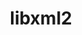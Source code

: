 ---
title: "libxml2"
layout: cache
categories: [package, develop]
meta: {"versions": ["2.10.3", "2.13.4", "2.13.5"], "compilers": ["apple-clang@=15.0.0", "cce@=15.0.1", "cce@=18.0.0", "gcc@=10.2.1", "gcc@=10.3.0", "gcc@=10.5.0", "gcc@=11.1.0", "gcc@=11.4.0", "gcc@=12.3.0", "gcc@=12.4.0", "gcc@=13.2.0", "gcc@=13.3.0", "gcc@=7.3.1", "gcc@=7.5.0", "gcc@=9.4.0", "msvc@=19.39.33523", "oneapi@=2024.1.0", "oneapi@=2024.2.1"], "oss": ["amzn2", "centos7", "rhel8", "sle_hpc15", "ubuntu18.04", "ubuntu20.04", "ubuntu22.04", "ubuntu24.04", "ventura", "windows10.0.20348"], "platforms": ["darwin", "linux", "windows"], "targets": ["aarch64", "neoverse_v1", "neoverse_v2", "ppc64le", "skylake_avx512", "x86_64", "x86_64_v3", "x86_64_v4", "zen4"], "stacks": ["aws-isc", "aws-isc-aarch64", "aws-pcluster-icelake", "aws-pcluster-neoverse_v1", "aws-pcluster-x86_64_v4", "bootstrap-x86_64-linux-gnu", "build_systems", "data-vis-sdk", "developer-tools", "developer-tools-aarch64-linux-gnu", "developer-tools-darwin", "developer-tools-manylinux2014", "developer-tools-x86_64_v3-linux-gnu", "e4s", "e4s-cray-rhel", "e4s-cray-sles", "e4s-neoverse-v2", "e4s-neoverse_v1", "e4s-oneapi", "e4s-power", "e4s-rocm-external", "gpu-tests", "hep", "ml-darwin-aarch64-mps", "ml-linux-aarch64-cpu", "ml-linux-aarch64-cuda", "ml-linux-x86_64-cpu", "ml-linux-x86_64-cuda", "ml-linux-x86_64-rocm", "radiuss", "radiuss-aws", "radiuss-aws-aarch64", "root", "tutorial", "windows-vis"], "num_specs": 127, "num_specs_by_stack": {"ml-darwin-aarch64-mps": 1, "developer-tools-darwin": 1, "root": 127, "radiuss-aws-aarch64": 8, "aws-isc-aarch64": 4, "aws-pcluster-neoverse_v1": 4, "aws-pcluster-icelake": 5, "aws-pcluster-x86_64_v4": 16, "radiuss-aws": 8, "aws-isc": 4, "developer-tools-manylinux2014": 1, "developer-tools-x86_64_v3-linux-gnu": 4, "developer-tools-aarch64-linux-gnu": 4, "e4s-cray-rhel": 2, "e4s-cray-sles": 1, "developer-tools": 2, "build_systems": 4, "radiuss": 8, "e4s-power": 6, "data-vis-sdk": 4, "gpu-tests": 4, "e4s-neoverse_v1": 2, "e4s-neoverse-v2": 8, "e4s-rocm-external": 4, "tutorial": 8, "hep": 4, "e4s": 8, "e4s-oneapi": 8, "ml-linux-aarch64-cuda": 4, "ml-linux-aarch64-cpu": 4, "ml-linux-x86_64-rocm": 4, "ml-linux-x86_64-cpu": 4, "ml-linux-x86_64-cuda": 4, "bootstrap-x86_64-linux-gnu": 4, "windows-vis": 3}}
spec_details: [{"hash": "jekmmoqymgw6nckbaz6zfwwfti4ryveb", "compiler": "apple-clang@=15.0.0", "versions": ["2.13.4"], "os": "ventura", "platform": "darwin", "target": "aarch64", "variants": ["build_system=autotools", "+pic", "~python", "+shared"], "stacks": ["ml-darwin-aarch64-mps", "developer-tools-darwin", "root"], "size": "-", "tarball": "https://binaries.spack.io/develop/build_cache/darwin-ventura-aarch64/apple-clang-15.0.0/libxml2-2.13.4/darwin-ventura-aarch64-apple-clang-15.0.0-libxml2-2.13.4-jekmmoqymgw6nckbaz6zfwwfti4ryveb.spack"}, {"hash": "a5txtuai5yax2wqo6qn3qygk7llkhhsh", "compiler": "gcc@=7.3.1", "versions": ["2.13.5"], "os": "amzn2", "platform": "linux", "target": "aarch64", "variants": ["build_system=autotools", "~http", "+pic", "~python", "+shared"], "stacks": ["radiuss-aws-aarch64", "root"], "size": "-", "tarball": "https://binaries.spack.io/develop/build_cache/linux-amzn2-aarch64/gcc-7.3.1/libxml2-2.13.5/linux-amzn2-aarch64-gcc-7.3.1-libxml2-2.13.5-a5txtuai5yax2wqo6qn3qygk7llkhhsh.spack"}, {"hash": "hr6o6ikpdii3g4c64kubn7xc6a6uwlh6", "compiler": "gcc@=7.3.1", "versions": ["2.13.5"], "os": "amzn2", "platform": "linux", "target": "aarch64", "variants": ["build_system=autotools", "~http", "+pic", "~python", "+shared"], "stacks": ["radiuss-aws-aarch64", "root"], "size": "-", "tarball": "https://binaries.spack.io/develop/build_cache/linux-amzn2-aarch64/gcc-7.3.1/libxml2-2.13.5/linux-amzn2-aarch64-gcc-7.3.1-libxml2-2.13.5-hr6o6ikpdii3g4c64kubn7xc6a6uwlh6.spack"}, {"hash": "w2ljomozstxau42yczhovhxczknqbs3j", "compiler": "gcc@=7.3.1", "versions": ["2.13.5"], "os": "amzn2", "platform": "linux", "target": "aarch64", "variants": ["build_system=autotools", "~http", "+pic", "~python", "+shared"], "stacks": ["radiuss-aws-aarch64", "root"], "size": "-", "tarball": "https://binaries.spack.io/develop/build_cache/linux-amzn2-aarch64/gcc-7.3.1/libxml2-2.13.5/linux-amzn2-aarch64-gcc-7.3.1-libxml2-2.13.5-w2ljomozstxau42yczhovhxczknqbs3j.spack"}, {"hash": "ri66nygve2uqlehrmglq6tgbofmovej7", "compiler": "gcc@=7.3.1", "versions": ["2.13.5"], "os": "amzn2", "platform": "linux", "target": "aarch64", "variants": ["build_system=autotools", "~http", "+pic", "~python", "+shared"], "stacks": ["radiuss-aws-aarch64", "root"], "size": "-", "tarball": "https://binaries.spack.io/develop/build_cache/linux-amzn2-aarch64/gcc-7.3.1/libxml2-2.13.5/linux-amzn2-aarch64-gcc-7.3.1-libxml2-2.13.5-ri66nygve2uqlehrmglq6tgbofmovej7.spack"}, {"hash": "aaxlowivhym4d6kthcql2w63o3pojnmf", "compiler": "gcc@=7.3.1", "versions": ["2.13.5"], "os": "amzn2", "platform": "linux", "target": "aarch64", "variants": ["build_system=autotools", "~http", "+pic", "~python", "+shared"], "stacks": ["aws-isc-aarch64", "root"], "size": "-", "tarball": "https://binaries.spack.io/develop/build_cache/linux-amzn2-aarch64/gcc-7.3.1/libxml2-2.13.5/linux-amzn2-aarch64-gcc-7.3.1-libxml2-2.13.5-aaxlowivhym4d6kthcql2w63o3pojnmf.spack"}, {"hash": "kvzioy3kltdouqzab63nqu7oos2rojqs", "compiler": "gcc@=7.3.1", "versions": ["2.13.5"], "os": "amzn2", "platform": "linux", "target": "aarch64", "variants": ["build_system=autotools", "~http", "+pic", "~python", "+shared"], "stacks": ["aws-isc-aarch64", "root"], "size": "-", "tarball": "https://binaries.spack.io/develop/build_cache/linux-amzn2-aarch64/gcc-7.3.1/libxml2-2.13.5/linux-amzn2-aarch64-gcc-7.3.1-libxml2-2.13.5-kvzioy3kltdouqzab63nqu7oos2rojqs.spack"}, {"hash": "2uajrnvdctocciven2l22lz5sgmo7pfz", "compiler": "gcc@=7.3.1", "versions": ["2.13.5"], "os": "amzn2", "platform": "linux", "target": "aarch64", "variants": ["build_system=autotools", "~http", "+pic", "~python", "+shared"], "stacks": ["aws-isc-aarch64", "root"], "size": "-", "tarball": "https://binaries.spack.io/develop/build_cache/linux-amzn2-aarch64/gcc-7.3.1/libxml2-2.13.5/linux-amzn2-aarch64-gcc-7.3.1-libxml2-2.13.5-2uajrnvdctocciven2l22lz5sgmo7pfz.spack"}, {"hash": "lqiaqc4ocyskkzr2nlxomk4klmgoppc7", "compiler": "gcc@=7.3.1", "versions": ["2.13.5"], "os": "amzn2", "platform": "linux", "target": "aarch64", "variants": ["build_system=autotools", "~http", "+pic", "~python", "+shared"], "stacks": ["aws-isc-aarch64", "root"], "size": "-", "tarball": "https://binaries.spack.io/develop/build_cache/linux-amzn2-aarch64/gcc-7.3.1/libxml2-2.13.5/linux-amzn2-aarch64-gcc-7.3.1-libxml2-2.13.5-lqiaqc4ocyskkzr2nlxomk4klmgoppc7.spack"}, {"hash": "jrb767qqwlnuea7ce74ilwym6krcadvd", "compiler": "gcc@=7.3.1", "versions": ["2.13.5"], "os": "amzn2", "platform": "linux", "target": "aarch64", "variants": ["build_system=autotools", "~http", "+pic", "~python", "+shared"], "stacks": ["radiuss-aws-aarch64", "root"], "size": "-", "tarball": "https://binaries.spack.io/develop/build_cache/linux-amzn2-aarch64/gcc-7.3.1/libxml2-2.13.5/linux-amzn2-aarch64-gcc-7.3.1-libxml2-2.13.5-jrb767qqwlnuea7ce74ilwym6krcadvd.spack"}, {"hash": "nnljitlc7hka5veqdfvbwcuvu2v6to4k", "compiler": "gcc@=7.3.1", "versions": ["2.13.5"], "os": "amzn2", "platform": "linux", "target": "aarch64", "variants": ["build_system=autotools", "~http", "+pic", "~python", "+shared"], "stacks": ["radiuss-aws-aarch64", "root"], "size": "-", "tarball": "https://binaries.spack.io/develop/build_cache/linux-amzn2-aarch64/gcc-7.3.1/libxml2-2.13.5/linux-amzn2-aarch64-gcc-7.3.1-libxml2-2.13.5-nnljitlc7hka5veqdfvbwcuvu2v6to4k.spack"}, {"hash": "retwcspqrfduenwsgjdoxscbt6onddnj", "compiler": "gcc@=7.3.1", "versions": ["2.13.5"], "os": "amzn2", "platform": "linux", "target": "aarch64", "variants": ["build_system=autotools", "~http", "+pic", "~python", "+shared"], "stacks": ["radiuss-aws-aarch64", "root"], "size": "-", "tarball": "https://binaries.spack.io/develop/build_cache/linux-amzn2-aarch64/gcc-7.3.1/libxml2-2.13.5/linux-amzn2-aarch64-gcc-7.3.1-libxml2-2.13.5-retwcspqrfduenwsgjdoxscbt6onddnj.spack"}, {"hash": "3vtrzgn6flktajol76cvfowma4lgs64i", "compiler": "gcc@=7.3.1", "versions": ["2.13.5"], "os": "amzn2", "platform": "linux", "target": "aarch64", "variants": ["build_system=autotools", "~http", "+pic", "~python", "+shared"], "stacks": ["radiuss-aws-aarch64", "root"], "size": "-", "tarball": "https://binaries.spack.io/develop/build_cache/linux-amzn2-aarch64/gcc-7.3.1/libxml2-2.13.5/linux-amzn2-aarch64-gcc-7.3.1-libxml2-2.13.5-3vtrzgn6flktajol76cvfowma4lgs64i.spack"}, {"hash": "uy464s3ttbef6ektvwkdih4bgaevjtyi", "compiler": "gcc@=12.4.0", "versions": ["2.13.5"], "os": "amzn2", "platform": "linux", "target": "neoverse_v1", "variants": ["build_system=autotools", "~http", "+pic", "~python", "+shared"], "stacks": ["aws-pcluster-neoverse_v1", "root"], "size": "-", "tarball": "https://binaries.spack.io/develop/build_cache/linux-amzn2-neoverse_v1/gcc-12.4.0/libxml2-2.13.5/linux-amzn2-neoverse_v1-gcc-12.4.0-libxml2-2.13.5-uy464s3ttbef6ektvwkdih4bgaevjtyi.spack"}, {"hash": "v52cbsoueosktoegvpfbc3njvutc7jim", "compiler": "gcc@=12.4.0", "versions": ["2.13.5"], "os": "amzn2", "platform": "linux", "target": "neoverse_v1", "variants": ["build_system=autotools", "~http", "+pic", "~python", "+shared"], "stacks": ["aws-pcluster-neoverse_v1", "root"], "size": "-", "tarball": "https://binaries.spack.io/develop/build_cache/linux-amzn2-neoverse_v1/gcc-12.4.0/libxml2-2.13.5/linux-amzn2-neoverse_v1-gcc-12.4.0-libxml2-2.13.5-v52cbsoueosktoegvpfbc3njvutc7jim.spack"}, {"hash": "5yjzja2wbh7tuyum3bizgus6g7bpt7rd", "compiler": "gcc@=12.4.0", "versions": ["2.13.5"], "os": "amzn2", "platform": "linux", "target": "neoverse_v1", "variants": ["build_system=autotools", "~http", "+pic", "~python", "+shared"], "stacks": ["aws-pcluster-neoverse_v1", "root"], "size": "-", "tarball": "https://binaries.spack.io/develop/build_cache/linux-amzn2-neoverse_v1/gcc-12.4.0/libxml2-2.13.5/linux-amzn2-neoverse_v1-gcc-12.4.0-libxml2-2.13.5-5yjzja2wbh7tuyum3bizgus6g7bpt7rd.spack"}, {"hash": "emkorv7v2yg7gistzoxcnk2yrchpvzyg", "compiler": "gcc@=12.4.0", "versions": ["2.13.5"], "os": "amzn2", "platform": "linux", "target": "neoverse_v1", "variants": ["build_system=autotools", "~http", "+pic", "~python", "+shared"], "stacks": ["aws-pcluster-neoverse_v1", "root"], "size": "-", "tarball": "https://binaries.spack.io/develop/build_cache/linux-amzn2-neoverse_v1/gcc-12.4.0/libxml2-2.13.5/linux-amzn2-neoverse_v1-gcc-12.4.0-libxml2-2.13.5-emkorv7v2yg7gistzoxcnk2yrchpvzyg.spack"}, {"hash": "2kfmdvi65j5h42rouifebigtvdgvyqyd", "compiler": "gcc@=7.3.1", "versions": ["2.10.3"], "os": "amzn2", "platform": "linux", "target": "skylake_avx512", "variants": ["build_system=autotools", "~python"], "stacks": ["root", "aws-pcluster-icelake"], "size": "-", "tarball": "https://binaries.spack.io/develop/build_cache/linux-amzn2-skylake_avx512/gcc-7.3.1/libxml2-2.10.3/linux-amzn2-skylake_avx512-gcc-7.3.1-libxml2-2.10.3-2kfmdvi65j5h42rouifebigtvdgvyqyd.spack"}, {"hash": "gvwy6vfaz24ahaszgodxh7ml2yk5dgv4", "compiler": "gcc@=12.4.0", "versions": ["2.13.5"], "os": "amzn2", "platform": "linux", "target": "x86_64_v3", "variants": ["build_system=autotools", "~http", "+pic", "~python", "+shared"], "stacks": ["root", "aws-pcluster-x86_64_v4"], "size": "-", "tarball": "https://binaries.spack.io/develop/build_cache/linux-amzn2-x86_64_v3/gcc-12.4.0/libxml2-2.13.5/linux-amzn2-x86_64_v3-gcc-12.4.0-libxml2-2.13.5-gvwy6vfaz24ahaszgodxh7ml2yk5dgv4.spack"}, {"hash": "bsk3niwlsqbm4jky5qstbnvrhx4fhf4d", "compiler": "gcc@=12.4.0", "versions": ["2.13.5"], "os": "amzn2", "platform": "linux", "target": "x86_64_v3", "variants": ["build_system=autotools", "~http", "+pic", "~python", "+shared"], "stacks": ["root", "aws-pcluster-x86_64_v4"], "size": "-", "tarball": "https://binaries.spack.io/develop/build_cache/linux-amzn2-x86_64_v3/gcc-12.4.0/libxml2-2.13.5/linux-amzn2-x86_64_v3-gcc-12.4.0-libxml2-2.13.5-bsk3niwlsqbm4jky5qstbnvrhx4fhf4d.spack"}, {"hash": "rwvmomxy7tb6erii275t7xjlk676dnzu", "compiler": "gcc@=12.4.0", "versions": ["2.13.5"], "os": "amzn2", "platform": "linux", "target": "x86_64_v3", "variants": ["build_system=autotools", "~http", "+pic", "~python", "+shared"], "stacks": ["root", "aws-pcluster-x86_64_v4"], "size": "-", "tarball": "https://binaries.spack.io/develop/build_cache/linux-amzn2-x86_64_v3/gcc-12.4.0/libxml2-2.13.5/linux-amzn2-x86_64_v3-gcc-12.4.0-libxml2-2.13.5-rwvmomxy7tb6erii275t7xjlk676dnzu.spack"}, {"hash": "suht7r6qaa3feu3cecyvd3ub6tj7kdud", "compiler": "gcc@=12.4.0", "versions": ["2.13.5"], "os": "amzn2", "platform": "linux", "target": "x86_64_v3", "variants": ["build_system=autotools", "~http", "+pic", "~python", "+shared"], "stacks": ["root", "aws-pcluster-x86_64_v4"], "size": "-", "tarball": "https://binaries.spack.io/develop/build_cache/linux-amzn2-x86_64_v3/gcc-12.4.0/libxml2-2.13.5/linux-amzn2-x86_64_v3-gcc-12.4.0-libxml2-2.13.5-suht7r6qaa3feu3cecyvd3ub6tj7kdud.spack"}, {"hash": "3ehwr3nd5o3sbft6jww3ynlneexru73u", "compiler": "oneapi@=2024.1.0", "versions": ["2.13.5"], "os": "amzn2", "platform": "linux", "target": "x86_64_v3", "variants": ["build_system=autotools", "~http", "+pic", "~python", "+shared"], "stacks": ["root", "aws-pcluster-x86_64_v4"], "size": "-", "tarball": "https://binaries.spack.io/develop/build_cache/linux-amzn2-x86_64_v3/oneapi-2024.1.0/libxml2-2.13.5/linux-amzn2-x86_64_v3-oneapi-2024.1.0-libxml2-2.13.5-3ehwr3nd5o3sbft6jww3ynlneexru73u.spack"}, {"hash": "cc3yfas2dnakjnyrjxmpz7ohohojkpxg", "compiler": "oneapi@=2024.1.0", "versions": ["2.13.5"], "os": "amzn2", "platform": "linux", "target": "x86_64_v3", "variants": ["build_system=autotools", "~http", "+pic", "~python", "+shared"], "stacks": ["root", "aws-pcluster-x86_64_v4"], "size": "-", "tarball": "https://binaries.spack.io/develop/build_cache/linux-amzn2-x86_64_v3/oneapi-2024.1.0/libxml2-2.13.5/linux-amzn2-x86_64_v3-oneapi-2024.1.0-libxml2-2.13.5-cc3yfas2dnakjnyrjxmpz7ohohojkpxg.spack"}, {"hash": "cv3ksqlxwdjhy5q3zi3cddqnl527gz6r", "compiler": "oneapi@=2024.1.0", "versions": ["2.13.5"], "os": "amzn2", "platform": "linux", "target": "x86_64_v3", "variants": ["build_system=autotools", "~http", "+pic", "~python", "+shared"], "stacks": ["root", "aws-pcluster-x86_64_v4"], "size": "-", "tarball": "https://binaries.spack.io/develop/build_cache/linux-amzn2-x86_64_v3/oneapi-2024.1.0/libxml2-2.13.5/linux-amzn2-x86_64_v3-oneapi-2024.1.0-libxml2-2.13.5-cv3ksqlxwdjhy5q3zi3cddqnl527gz6r.spack"}, {"hash": "4r22kmjqj2nysjfuxz7gkle5fxxzz7bq", "compiler": "oneapi@=2024.1.0", "versions": ["2.13.5"], "os": "amzn2", "platform": "linux", "target": "x86_64_v3", "variants": ["build_system=autotools", "~http", "+pic", "~python", "+shared"], "stacks": ["root", "aws-pcluster-x86_64_v4"], "size": "-", "tarball": "https://binaries.spack.io/develop/build_cache/linux-amzn2-x86_64_v3/oneapi-2024.1.0/libxml2-2.13.5/linux-amzn2-x86_64_v3-oneapi-2024.1.0-libxml2-2.13.5-4r22kmjqj2nysjfuxz7gkle5fxxzz7bq.spack"}, {"hash": "2asmu4pdjjxpmcvaphb6uo35c3em56kf", "compiler": "gcc@=7.3.1", "versions": ["2.13.5"], "os": "amzn2", "platform": "linux", "target": "x86_64_v3", "variants": ["build_system=autotools", "~http", "+pic", "~python", "+shared"], "stacks": ["radiuss-aws", "root"], "size": "-", "tarball": "https://binaries.spack.io/develop/build_cache/linux-amzn2-x86_64_v3/gcc-7.3.1/libxml2-2.13.5/linux-amzn2-x86_64_v3-gcc-7.3.1-libxml2-2.13.5-2asmu4pdjjxpmcvaphb6uo35c3em56kf.spack"}, {"hash": "xxxuuysw66trbel6vlmn3odyykk75nqa", "compiler": "gcc@=7.3.1", "versions": ["2.13.5"], "os": "amzn2", "platform": "linux", "target": "x86_64_v3", "variants": ["build_system=autotools", "~http", "+pic", "~python", "+shared"], "stacks": ["radiuss-aws", "root"], "size": "-", "tarball": "https://binaries.spack.io/develop/build_cache/linux-amzn2-x86_64_v3/gcc-7.3.1/libxml2-2.13.5/linux-amzn2-x86_64_v3-gcc-7.3.1-libxml2-2.13.5-xxxuuysw66trbel6vlmn3odyykk75nqa.spack"}, {"hash": "nhrj4tkgpohhn6mpn7ju5wp5p4a3tpnh", "compiler": "gcc@=7.3.1", "versions": ["2.13.5"], "os": "amzn2", "platform": "linux", "target": "x86_64_v3", "variants": ["build_system=autotools", "~http", "+pic", "~python", "+shared"], "stacks": ["radiuss-aws", "root"], "size": "-", "tarball": "https://binaries.spack.io/develop/build_cache/linux-amzn2-x86_64_v3/gcc-7.3.1/libxml2-2.13.5/linux-amzn2-x86_64_v3-gcc-7.3.1-libxml2-2.13.5-nhrj4tkgpohhn6mpn7ju5wp5p4a3tpnh.spack"}, {"hash": "jfojbxzwmd27i6mbmk5hs2esgcyadyby", "compiler": "gcc@=7.3.1", "versions": ["2.13.5"], "os": "amzn2", "platform": "linux", "target": "x86_64_v3", "variants": ["build_system=autotools", "~http", "+pic", "~python", "+shared"], "stacks": ["radiuss-aws", "root"], "size": "-", "tarball": "https://binaries.spack.io/develop/build_cache/linux-amzn2-x86_64_v3/gcc-7.3.1/libxml2-2.13.5/linux-amzn2-x86_64_v3-gcc-7.3.1-libxml2-2.13.5-jfojbxzwmd27i6mbmk5hs2esgcyadyby.spack"}, {"hash": "vm33pggyuxmi26lslj27kpfzmp7ytzrl", "compiler": "gcc@=7.3.1", "versions": ["2.13.5"], "os": "amzn2", "platform": "linux", "target": "x86_64_v3", "variants": ["build_system=autotools", "~http", "+pic", "~python", "+shared"], "stacks": ["aws-isc", "root"], "size": "-", "tarball": "https://binaries.spack.io/develop/build_cache/linux-amzn2-x86_64_v3/gcc-7.3.1/libxml2-2.13.5/linux-amzn2-x86_64_v3-gcc-7.3.1-libxml2-2.13.5-vm33pggyuxmi26lslj27kpfzmp7ytzrl.spack"}, {"hash": "f4runajbf7ybsnt556nl5cgzxjbwrskg", "compiler": "gcc@=7.3.1", "versions": ["2.13.5"], "os": "amzn2", "platform": "linux", "target": "x86_64_v3", "variants": ["build_system=autotools", "~http", "+pic", "~python", "+shared"], "stacks": ["aws-isc", "root"], "size": "-", "tarball": "https://binaries.spack.io/develop/build_cache/linux-amzn2-x86_64_v3/gcc-7.3.1/libxml2-2.13.5/linux-amzn2-x86_64_v3-gcc-7.3.1-libxml2-2.13.5-f4runajbf7ybsnt556nl5cgzxjbwrskg.spack"}, {"hash": "ez74kozyww5r5n6ladzzvjezbp3kl5oy", "compiler": "gcc@=7.3.1", "versions": ["2.13.5"], "os": "amzn2", "platform": "linux", "target": "x86_64_v3", "variants": ["build_system=autotools", "~http", "+pic", "~python", "+shared"], "stacks": ["aws-isc", "root"], "size": "-", "tarball": "https://binaries.spack.io/develop/build_cache/linux-amzn2-x86_64_v3/gcc-7.3.1/libxml2-2.13.5/linux-amzn2-x86_64_v3-gcc-7.3.1-libxml2-2.13.5-ez74kozyww5r5n6ladzzvjezbp3kl5oy.spack"}, {"hash": "b3jzhm5bokskiv7bw5imqctns3p6tffd", "compiler": "gcc@=7.3.1", "versions": ["2.13.5"], "os": "amzn2", "platform": "linux", "target": "x86_64_v3", "variants": ["build_system=autotools", "~http", "+pic", "~python", "+shared"], "stacks": ["aws-isc", "root"], "size": "-", "tarball": "https://binaries.spack.io/develop/build_cache/linux-amzn2-x86_64_v3/gcc-7.3.1/libxml2-2.13.5/linux-amzn2-x86_64_v3-gcc-7.3.1-libxml2-2.13.5-b3jzhm5bokskiv7bw5imqctns3p6tffd.spack"}, {"hash": "dj5bnah3oaipeix6z6hxcg6k6ftku7lw", "compiler": "gcc@=7.3.1", "versions": ["2.13.5"], "os": "amzn2", "platform": "linux", "target": "x86_64_v3", "variants": ["build_system=autotools", "~http", "+pic", "~python", "+shared"], "stacks": ["radiuss-aws", "root"], "size": "-", "tarball": "https://binaries.spack.io/develop/build_cache/linux-amzn2-x86_64_v3/gcc-7.3.1/libxml2-2.13.5/linux-amzn2-x86_64_v3-gcc-7.3.1-libxml2-2.13.5-dj5bnah3oaipeix6z6hxcg6k6ftku7lw.spack"}, {"hash": "yrhk2d5muicwzu7vmllzm3qtkjuk23fp", "compiler": "gcc@=7.3.1", "versions": ["2.13.5"], "os": "amzn2", "platform": "linux", "target": "x86_64_v3", "variants": ["build_system=autotools", "~http", "+pic", "~python", "+shared"], "stacks": ["radiuss-aws", "root"], "size": "-", "tarball": "https://binaries.spack.io/develop/build_cache/linux-amzn2-x86_64_v3/gcc-7.3.1/libxml2-2.13.5/linux-amzn2-x86_64_v3-gcc-7.3.1-libxml2-2.13.5-yrhk2d5muicwzu7vmllzm3qtkjuk23fp.spack"}, {"hash": "2x7dwfon4tehgu7kgggitm7ejzcjdlwm", "compiler": "gcc@=7.3.1", "versions": ["2.13.5"], "os": "amzn2", "platform": "linux", "target": "x86_64_v3", "variants": ["build_system=autotools", "~http", "+pic", "~python", "+shared"], "stacks": ["radiuss-aws", "root"], "size": "-", "tarball": "https://binaries.spack.io/develop/build_cache/linux-amzn2-x86_64_v3/gcc-7.3.1/libxml2-2.13.5/linux-amzn2-x86_64_v3-gcc-7.3.1-libxml2-2.13.5-2x7dwfon4tehgu7kgggitm7ejzcjdlwm.spack"}, {"hash": "vyaeaqdpcaulzpv26kqq5s7sgfxqqkfu", "compiler": "gcc@=7.3.1", "versions": ["2.13.5"], "os": "amzn2", "platform": "linux", "target": "x86_64_v3", "variants": ["build_system=autotools", "~http", "+pic", "~python", "+shared"], "stacks": ["radiuss-aws", "root"], "size": "-", "tarball": "https://binaries.spack.io/develop/build_cache/linux-amzn2-x86_64_v3/gcc-7.3.1/libxml2-2.13.5/linux-amzn2-x86_64_v3-gcc-7.3.1-libxml2-2.13.5-vyaeaqdpcaulzpv26kqq5s7sgfxqqkfu.spack"}, {"hash": "7hhkwrlmnfwiataa3gpgqcyaafbz5eu6", "compiler": "gcc@=7.3.1", "versions": ["2.10.3"], "os": "amzn2", "platform": "linux", "target": "x86_64_v3", "variants": ["build_system=autotools", "~python"], "stacks": ["root", "aws-pcluster-icelake"], "size": "-", "tarball": "https://binaries.spack.io/develop/build_cache/linux-amzn2-x86_64_v3/gcc-7.3.1/libxml2-2.10.3/linux-amzn2-x86_64_v3-gcc-7.3.1-libxml2-2.10.3-7hhkwrlmnfwiataa3gpgqcyaafbz5eu6.spack"}, {"hash": "hmfez6utu5axprucw4nlwtgjd3tofhpl", "compiler": "gcc@=7.3.1", "versions": ["2.10.3"], "os": "amzn2", "platform": "linux", "target": "x86_64_v3", "variants": ["build_system=autotools", "~python"], "stacks": ["root", "aws-pcluster-icelake"], "size": "-", "tarball": "https://binaries.spack.io/develop/build_cache/linux-amzn2-x86_64_v3/gcc-7.3.1/libxml2-2.10.3/linux-amzn2-x86_64_v3-gcc-7.3.1-libxml2-2.10.3-hmfez6utu5axprucw4nlwtgjd3tofhpl.spack"}, {"hash": "g5hkrd4vbb3agez3btfytxieospk2w46", "compiler": "gcc@=7.3.1", "versions": ["2.10.3"], "os": "amzn2", "platform": "linux", "target": "x86_64_v3", "variants": ["build_system=autotools", "~python"], "stacks": ["root", "aws-pcluster-icelake"], "size": "-", "tarball": "https://binaries.spack.io/develop/build_cache/linux-amzn2-x86_64_v3/gcc-7.3.1/libxml2-2.10.3/linux-amzn2-x86_64_v3-gcc-7.3.1-libxml2-2.10.3-g5hkrd4vbb3agez3btfytxieospk2w46.spack"}, {"hash": "6fy2lyrrngov5ex4st3fs52jxalopk4q", "compiler": "gcc@=7.3.1", "versions": ["2.10.3"], "os": "amzn2", "platform": "linux", "target": "x86_64_v3", "variants": ["build_system=autotools", "~python"], "stacks": ["root", "aws-pcluster-icelake"], "size": "-", "tarball": "https://binaries.spack.io/develop/build_cache/linux-amzn2-x86_64_v3/gcc-7.3.1/libxml2-2.10.3/linux-amzn2-x86_64_v3-gcc-7.3.1-libxml2-2.10.3-6fy2lyrrngov5ex4st3fs52jxalopk4q.spack"}, {"hash": "pudb5wzr5rs7wqzt7ziym5e5bt5qbhcy", "compiler": "gcc@=12.4.0", "versions": ["2.13.5"], "os": "amzn2", "platform": "linux", "target": "x86_64_v4", "variants": ["build_system=autotools", "~http", "+pic", "~python", "+shared"], "stacks": ["root", "aws-pcluster-x86_64_v4"], "size": "-", "tarball": "https://binaries.spack.io/develop/build_cache/linux-amzn2-x86_64_v4/gcc-12.4.0/libxml2-2.13.5/linux-amzn2-x86_64_v4-gcc-12.4.0-libxml2-2.13.5-pudb5wzr5rs7wqzt7ziym5e5bt5qbhcy.spack"}, {"hash": "ex5n2gw4wbhx7oiowfkzim456h7gpjrc", "compiler": "gcc@=12.4.0", "versions": ["2.13.5"], "os": "amzn2", "platform": "linux", "target": "x86_64_v4", "variants": ["build_system=autotools", "~http", "+pic", "~python", "+shared"], "stacks": ["root", "aws-pcluster-x86_64_v4"], "size": "-", "tarball": "https://binaries.spack.io/develop/build_cache/linux-amzn2-x86_64_v4/gcc-12.4.0/libxml2-2.13.5/linux-amzn2-x86_64_v4-gcc-12.4.0-libxml2-2.13.5-ex5n2gw4wbhx7oiowfkzim456h7gpjrc.spack"}, {"hash": "j6hfgabcj7mdzqrlqqlr7d72zki5nxp6", "compiler": "gcc@=12.4.0", "versions": ["2.13.5"], "os": "amzn2", "platform": "linux", "target": "x86_64_v4", "variants": ["build_system=autotools", "~http", "+pic", "~python", "+shared"], "stacks": ["root", "aws-pcluster-x86_64_v4"], "size": "-", "tarball": "https://binaries.spack.io/develop/build_cache/linux-amzn2-x86_64_v4/gcc-12.4.0/libxml2-2.13.5/linux-amzn2-x86_64_v4-gcc-12.4.0-libxml2-2.13.5-j6hfgabcj7mdzqrlqqlr7d72zki5nxp6.spack"}, {"hash": "waj6gzlukya7b7jg4mtxnelj47emslr2", "compiler": "gcc@=12.4.0", "versions": ["2.13.5"], "os": "amzn2", "platform": "linux", "target": "x86_64_v4", "variants": ["build_system=autotools", "~http", "+pic", "~python", "+shared"], "stacks": ["root", "aws-pcluster-x86_64_v4"], "size": "-", "tarball": "https://binaries.spack.io/develop/build_cache/linux-amzn2-x86_64_v4/gcc-12.4.0/libxml2-2.13.5/linux-amzn2-x86_64_v4-gcc-12.4.0-libxml2-2.13.5-waj6gzlukya7b7jg4mtxnelj47emslr2.spack"}, {"hash": "j6pyikvf73g4x3ri66cczmheeotl7o3v", "compiler": "oneapi@=2024.1.0", "versions": ["2.13.5"], "os": "amzn2", "platform": "linux", "target": "x86_64_v4", "variants": ["build_system=autotools", "~http", "+pic", "~python", "+shared"], "stacks": ["root", "aws-pcluster-x86_64_v4"], "size": "-", "tarball": "https://binaries.spack.io/develop/build_cache/linux-amzn2-x86_64_v4/oneapi-2024.1.0/libxml2-2.13.5/linux-amzn2-x86_64_v4-oneapi-2024.1.0-libxml2-2.13.5-j6pyikvf73g4x3ri66cczmheeotl7o3v.spack"}, {"hash": "zunjcjogt2bxyybzr6cmanqdqspmehbe", "compiler": "oneapi@=2024.1.0", "versions": ["2.13.5"], "os": "amzn2", "platform": "linux", "target": "x86_64_v4", "variants": ["build_system=autotools", "~http", "+pic", "~python", "+shared"], "stacks": ["root", "aws-pcluster-x86_64_v4"], "size": "-", "tarball": "https://binaries.spack.io/develop/build_cache/linux-amzn2-x86_64_v4/oneapi-2024.1.0/libxml2-2.13.5/linux-amzn2-x86_64_v4-oneapi-2024.1.0-libxml2-2.13.5-zunjcjogt2bxyybzr6cmanqdqspmehbe.spack"}, {"hash": "5c6gyv2c7wgaxbsleeidu3nwszcyfl6o", "compiler": "oneapi@=2024.1.0", "versions": ["2.13.5"], "os": "amzn2", "platform": "linux", "target": "x86_64_v4", "variants": ["build_system=autotools", "~http", "+pic", "~python", "+shared"], "stacks": ["root", "aws-pcluster-x86_64_v4"], "size": "-", "tarball": "https://binaries.spack.io/develop/build_cache/linux-amzn2-x86_64_v4/oneapi-2024.1.0/libxml2-2.13.5/linux-amzn2-x86_64_v4-oneapi-2024.1.0-libxml2-2.13.5-5c6gyv2c7wgaxbsleeidu3nwszcyfl6o.spack"}, {"hash": "efm25qt6oz36cyvenn5z4bzdxb67ev6e", "compiler": "oneapi@=2024.1.0", "versions": ["2.13.5"], "os": "amzn2", "platform": "linux", "target": "x86_64_v4", "variants": ["build_system=autotools", "~http", "+pic", "~python", "+shared"], "stacks": ["root", "aws-pcluster-x86_64_v4"], "size": "-", "tarball": "https://binaries.spack.io/develop/build_cache/linux-amzn2-x86_64_v4/oneapi-2024.1.0/libxml2-2.13.5/linux-amzn2-x86_64_v4-oneapi-2024.1.0-libxml2-2.13.5-efm25qt6oz36cyvenn5z4bzdxb67ev6e.spack"}, {"hash": "2ckm5dledvg7tz2etzrr2gm5pjqlhofz", "compiler": "gcc@=10.2.1", "versions": ["2.13.4"], "os": "centos7", "platform": "linux", "target": "x86_64_v3", "variants": ["build_system=autotools", "+pic", "~python", "+shared"], "stacks": ["developer-tools-manylinux2014", "root"], "size": "-", "tarball": "https://binaries.spack.io/develop/build_cache/linux-centos7-x86_64_v3/gcc-10.2.1/libxml2-2.13.4/linux-centos7-x86_64_v3-gcc-10.2.1-libxml2-2.13.4-2ckm5dledvg7tz2etzrr2gm5pjqlhofz.spack"}, {"hash": "3juct62jupt5spk3eybwq74owkkrnb5t", "compiler": "gcc@=10.5.0", "versions": ["2.13.5"], "os": "centos7", "platform": "linux", "target": "x86_64_v3", "variants": ["build_system=autotools", "~http", "+pic", "~python", "+shared"], "stacks": ["developer-tools-x86_64_v3-linux-gnu", "root"], "size": "-", "tarball": "https://binaries.spack.io/develop/build_cache/linux-centos7-x86_64_v3/gcc-10.5.0/libxml2-2.13.5/linux-centos7-x86_64_v3-gcc-10.5.0-libxml2-2.13.5-3juct62jupt5spk3eybwq74owkkrnb5t.spack"}, {"hash": "x6tpj4abxwfmecsnhfhu7h2vw5hdql36", "compiler": "gcc@=10.5.0", "versions": ["2.13.5"], "os": "centos7", "platform": "linux", "target": "x86_64_v3", "variants": ["build_system=autotools", "~http", "+pic", "~python", "+shared"], "stacks": ["developer-tools-x86_64_v3-linux-gnu", "root"], "size": "-", "tarball": "https://binaries.spack.io/develop/build_cache/linux-centos7-x86_64_v3/gcc-10.5.0/libxml2-2.13.5/linux-centos7-x86_64_v3-gcc-10.5.0-libxml2-2.13.5-x6tpj4abxwfmecsnhfhu7h2vw5hdql36.spack"}, {"hash": "etomzyn6aplex7dww45sa7mhcqkucfa6", "compiler": "gcc@=10.5.0", "versions": ["2.13.5"], "os": "centos7", "platform": "linux", "target": "x86_64_v3", "variants": ["build_system=autotools", "~http", "+pic", "~python", "+shared"], "stacks": ["developer-tools-x86_64_v3-linux-gnu", "root"], "size": "-", "tarball": "https://binaries.spack.io/develop/build_cache/linux-centos7-x86_64_v3/gcc-10.5.0/libxml2-2.13.5/linux-centos7-x86_64_v3-gcc-10.5.0-libxml2-2.13.5-etomzyn6aplex7dww45sa7mhcqkucfa6.spack"}, {"hash": "qxbwyaslsstbyx4pz3kncat256d4oqq4", "compiler": "gcc@=10.5.0", "versions": ["2.13.5"], "os": "centos7", "platform": "linux", "target": "x86_64_v3", "variants": ["build_system=autotools", "~http", "+pic", "~python", "+shared"], "stacks": ["developer-tools-x86_64_v3-linux-gnu", "root"], "size": "-", "tarball": "https://binaries.spack.io/develop/build_cache/linux-centos7-x86_64_v3/gcc-10.5.0/libxml2-2.13.5/linux-centos7-x86_64_v3-gcc-10.5.0-libxml2-2.13.5-qxbwyaslsstbyx4pz3kncat256d4oqq4.spack"}, {"hash": "4xqaycgdwsqpokqtq2z73nexlatlaiyw", "compiler": "gcc@=13.3.0", "versions": ["2.13.5"], "os": "rhel8", "platform": "linux", "target": "aarch64", "variants": ["build_system=autotools", "~http", "+pic", "~python", "+shared"], "stacks": ["root", "developer-tools-aarch64-linux-gnu"], "size": "-", "tarball": "https://binaries.spack.io/develop/build_cache/linux-rhel8-aarch64/gcc-13.3.0/libxml2-2.13.5/linux-rhel8-aarch64-gcc-13.3.0-libxml2-2.13.5-4xqaycgdwsqpokqtq2z73nexlatlaiyw.spack"}, {"hash": "ht3a6m2cofoyu4weyvomd6yp3m55vbxz", "compiler": "gcc@=13.3.0", "versions": ["2.13.5"], "os": "rhel8", "platform": "linux", "target": "aarch64", "variants": ["build_system=autotools", "~http", "+pic", "~python", "+shared"], "stacks": ["root", "developer-tools-aarch64-linux-gnu"], "size": "-", "tarball": "https://binaries.spack.io/develop/build_cache/linux-rhel8-aarch64/gcc-13.3.0/libxml2-2.13.5/linux-rhel8-aarch64-gcc-13.3.0-libxml2-2.13.5-ht3a6m2cofoyu4weyvomd6yp3m55vbxz.spack"}, {"hash": "2gua32ypih7r4wf45xcd35w6gzcscuh2", "compiler": "gcc@=13.3.0", "versions": ["2.13.5"], "os": "rhel8", "platform": "linux", "target": "aarch64", "variants": ["build_system=autotools", "~http", "+pic", "~python", "+shared"], "stacks": ["root", "developer-tools-aarch64-linux-gnu"], "size": "-", "tarball": "https://binaries.spack.io/develop/build_cache/linux-rhel8-aarch64/gcc-13.3.0/libxml2-2.13.5/linux-rhel8-aarch64-gcc-13.3.0-libxml2-2.13.5-2gua32ypih7r4wf45xcd35w6gzcscuh2.spack"}, {"hash": "wn4mq5jx2krppnrzzx2h4smqhfbwf7kv", "compiler": "gcc@=13.3.0", "versions": ["2.13.5"], "os": "rhel8", "platform": "linux", "target": "aarch64", "variants": ["build_system=autotools", "~http", "+pic", "~python", "+shared"], "stacks": ["root", "developer-tools-aarch64-linux-gnu"], "size": "-", "tarball": "https://binaries.spack.io/develop/build_cache/linux-rhel8-aarch64/gcc-13.3.0/libxml2-2.13.5/linux-rhel8-aarch64-gcc-13.3.0-libxml2-2.13.5-wn4mq5jx2krppnrzzx2h4smqhfbwf7kv.spack"}, {"hash": "nzxn36gstzfrjlt7re25oek7wkijblkz", "compiler": "cce@=18.0.0", "versions": ["2.13.5"], "os": "rhel8", "platform": "linux", "target": "x86_64_v3", "variants": ["build_system=autotools", "~http", "+pic", "~python", "+shared"], "stacks": ["e4s-cray-rhel", "root"], "size": "-", "tarball": "https://binaries.spack.io/develop/build_cache/linux-rhel8-x86_64_v3/cce-18.0.0/libxml2-2.13.5/linux-rhel8-x86_64_v3-cce-18.0.0-libxml2-2.13.5-nzxn36gstzfrjlt7re25oek7wkijblkz.spack"}, {"hash": "btyix6cviwqtbh22smhd2nr3jg6hvrx5", "compiler": "cce@=15.0.1", "versions": ["2.13.4"], "os": "rhel8", "platform": "linux", "target": "zen4", "variants": ["build_system=autotools", "+pic", "~python", "+shared"], "stacks": ["e4s-cray-rhel", "root"], "size": "-", "tarball": "https://binaries.spack.io/develop/build_cache/linux-rhel8-zen4/cce-15.0.1/libxml2-2.13.4/linux-rhel8-zen4-cce-15.0.1-libxml2-2.13.4-btyix6cviwqtbh22smhd2nr3jg6hvrx5.spack"}, {"hash": "oputzsokqavq7hbyiaucz6yxmz5bi6qc", "compiler": "gcc@=10.3.0", "versions": ["2.13.4"], "os": "sle_hpc15", "platform": "linux", "target": "x86_64_v4", "variants": ["build_system=autotools", "+pic", "~python", "+shared"], "stacks": ["root", "e4s-cray-sles"], "size": "-", "tarball": "https://binaries.spack.io/develop/build_cache/linux-sle_hpc15-x86_64_v4/gcc-10.3.0/libxml2-2.13.4/linux-sle_hpc15-x86_64_v4-gcc-10.3.0-libxml2-2.13.4-oputzsokqavq7hbyiaucz6yxmz5bi6qc.spack"}, {"hash": "h3gqaj45ifzp5ok2ozcmk7s76ddxnh4j", "compiler": "gcc@=7.5.0", "versions": ["2.10.3"], "os": "ubuntu18.04", "platform": "linux", "target": "x86_64_v3", "variants": ["build_system=autotools", "+pic", "~python", "+shared"], "stacks": ["developer-tools", "root"], "size": "-", "tarball": "https://binaries.spack.io/develop/build_cache/linux-ubuntu18.04-x86_64_v3/gcc-7.5.0/libxml2-2.10.3/linux-ubuntu18.04-x86_64_v3-gcc-7.5.0-libxml2-2.10.3-h3gqaj45ifzp5ok2ozcmk7s76ddxnh4j.spack"}, {"hash": "wyvogwwnbmcqdbcv4rhffnkzfekd6zr4", "compiler": "gcc@=7.5.0", "versions": ["2.10.3"], "os": "ubuntu18.04", "platform": "linux", "target": "x86_64_v3", "variants": ["build_system=autotools", "+pic", "~python", "+shared"], "stacks": ["developer-tools", "root"], "size": "-", "tarball": "https://binaries.spack.io/develop/build_cache/linux-ubuntu18.04-x86_64_v3/gcc-7.5.0/libxml2-2.10.3/linux-ubuntu18.04-x86_64_v3-gcc-7.5.0-libxml2-2.10.3-wyvogwwnbmcqdbcv4rhffnkzfekd6zr4.spack"}, {"hash": "s3z63hsjxfyejve7fmomfhjpfgkms3t5", "compiler": "gcc@=7.5.0", "versions": ["2.13.5"], "os": "ubuntu18.04", "platform": "linux", "target": "x86_64_v3", "variants": ["build_system=autotools", "~http", "+pic", "~python", "+shared"], "stacks": ["build_systems", "radiuss", "root"], "size": "-", "tarball": "https://binaries.spack.io/develop/build_cache/linux-ubuntu18.04-x86_64_v3/gcc-7.5.0/libxml2-2.13.5/linux-ubuntu18.04-x86_64_v3-gcc-7.5.0-libxml2-2.13.5-s3z63hsjxfyejve7fmomfhjpfgkms3t5.spack"}, {"hash": "clut7wmsw4e4qatigof2jxcx7cdr6ydq", "compiler": "gcc@=7.5.0", "versions": ["2.13.5"], "os": "ubuntu18.04", "platform": "linux", "target": "x86_64_v3", "variants": ["build_system=autotools", "~http", "+pic", "~python", "+shared"], "stacks": ["build_systems", "radiuss", "root"], "size": "-", "tarball": "https://binaries.spack.io/develop/build_cache/linux-ubuntu18.04-x86_64_v3/gcc-7.5.0/libxml2-2.13.5/linux-ubuntu18.04-x86_64_v3-gcc-7.5.0-libxml2-2.13.5-clut7wmsw4e4qatigof2jxcx7cdr6ydq.spack"}, {"hash": "r2nrfhbu4mzqzaursaquiy4yc65igyuo", "compiler": "gcc@=7.5.0", "versions": ["2.13.5"], "os": "ubuntu18.04", "platform": "linux", "target": "x86_64_v3", "variants": ["build_system=autotools", "~http", "+pic", "~python", "+shared"], "stacks": ["build_systems", "radiuss", "root"], "size": "-", "tarball": "https://binaries.spack.io/develop/build_cache/linux-ubuntu18.04-x86_64_v3/gcc-7.5.0/libxml2-2.13.5/linux-ubuntu18.04-x86_64_v3-gcc-7.5.0-libxml2-2.13.5-r2nrfhbu4mzqzaursaquiy4yc65igyuo.spack"}, {"hash": "gsffi3ynmvyhs3qrwrvsbvzdbdjiassm", "compiler": "gcc@=7.5.0", "versions": ["2.13.5"], "os": "ubuntu18.04", "platform": "linux", "target": "x86_64_v3", "variants": ["build_system=autotools", "~http", "+pic", "~python", "+shared"], "stacks": ["build_systems", "radiuss", "root"], "size": "-", "tarball": "https://binaries.spack.io/develop/build_cache/linux-ubuntu18.04-x86_64_v3/gcc-7.5.0/libxml2-2.13.5/linux-ubuntu18.04-x86_64_v3-gcc-7.5.0-libxml2-2.13.5-gsffi3ynmvyhs3qrwrvsbvzdbdjiassm.spack"}, {"hash": "bzg4eohgtqs5l2er32wi3foeltak6ebh", "compiler": "gcc@=7.5.0", "versions": ["2.13.5"], "os": "ubuntu18.04", "platform": "linux", "target": "x86_64_v3", "variants": ["build_system=autotools", "~http", "+pic", "~python", "+shared"], "stacks": ["radiuss", "root"], "size": "-", "tarball": "https://binaries.spack.io/develop/build_cache/linux-ubuntu18.04-x86_64_v3/gcc-7.5.0/libxml2-2.13.5/linux-ubuntu18.04-x86_64_v3-gcc-7.5.0-libxml2-2.13.5-bzg4eohgtqs5l2er32wi3foeltak6ebh.spack"}, {"hash": "ai5sna2emqkflmuqt6k4e6vu2vl6gmzw", "compiler": "gcc@=7.5.0", "versions": ["2.13.5"], "os": "ubuntu18.04", "platform": "linux", "target": "x86_64_v3", "variants": ["build_system=autotools", "~http", "+pic", "~python", "+shared"], "stacks": ["radiuss", "root"], "size": "-", "tarball": "https://binaries.spack.io/develop/build_cache/linux-ubuntu18.04-x86_64_v3/gcc-7.5.0/libxml2-2.13.5/linux-ubuntu18.04-x86_64_v3-gcc-7.5.0-libxml2-2.13.5-ai5sna2emqkflmuqt6k4e6vu2vl6gmzw.spack"}, {"hash": "5z5sxwzcpd7nynmq72z2wasayloe6ixa", "compiler": "gcc@=7.5.0", "versions": ["2.13.5"], "os": "ubuntu18.04", "platform": "linux", "target": "x86_64_v3", "variants": ["build_system=autotools", "~http", "+pic", "~python", "+shared"], "stacks": ["radiuss", "root"], "size": "-", "tarball": "https://binaries.spack.io/develop/build_cache/linux-ubuntu18.04-x86_64_v3/gcc-7.5.0/libxml2-2.13.5/linux-ubuntu18.04-x86_64_v3-gcc-7.5.0-libxml2-2.13.5-5z5sxwzcpd7nynmq72z2wasayloe6ixa.spack"}, {"hash": "timl6bmzxoygspwygcyocv6c4dxwgn4s", "compiler": "gcc@=7.5.0", "versions": ["2.13.5"], "os": "ubuntu18.04", "platform": "linux", "target": "x86_64_v3", "variants": ["build_system=autotools", "~http", "+pic", "~python", "+shared"], "stacks": ["radiuss", "root"], "size": "-", "tarball": "https://binaries.spack.io/develop/build_cache/linux-ubuntu18.04-x86_64_v3/gcc-7.5.0/libxml2-2.13.5/linux-ubuntu18.04-x86_64_v3-gcc-7.5.0-libxml2-2.13.5-timl6bmzxoygspwygcyocv6c4dxwgn4s.spack"}, {"hash": "axiktllkjazc7qmb2dnprkikt6skioxa", "compiler": "gcc@=9.4.0", "versions": ["2.13.5"], "os": "ubuntu20.04", "platform": "linux", "target": "ppc64le", "variants": ["build_system=autotools", "~http", "+pic", "~python", "+shared"], "stacks": ["e4s-power", "root"], "size": "-", "tarball": "https://binaries.spack.io/develop/build_cache/linux-ubuntu20.04-ppc64le/gcc-9.4.0/libxml2-2.13.5/linux-ubuntu20.04-ppc64le-gcc-9.4.0-libxml2-2.13.5-axiktllkjazc7qmb2dnprkikt6skioxa.spack"}, {"hash": "m5hqdyzh5g6dhmxjjowxzhqt63sy5q6v", "compiler": "gcc@=9.4.0", "versions": ["2.13.5"], "os": "ubuntu20.04", "platform": "linux", "target": "ppc64le", "variants": ["build_system=autotools", "~http", "+pic", "~python", "+shared"], "stacks": ["e4s-power", "root"], "size": "-", "tarball": "https://binaries.spack.io/develop/build_cache/linux-ubuntu20.04-ppc64le/gcc-9.4.0/libxml2-2.13.5/linux-ubuntu20.04-ppc64le-gcc-9.4.0-libxml2-2.13.5-m5hqdyzh5g6dhmxjjowxzhqt63sy5q6v.spack"}, {"hash": "7fc2ookwuljkguxavoxfx7l5vqqhuhin", "compiler": "gcc@=9.4.0", "versions": ["2.13.5"], "os": "ubuntu20.04", "platform": "linux", "target": "ppc64le", "variants": ["build_system=autotools", "~http", "+pic", "~python", "+shared"], "stacks": ["e4s-power", "root"], "size": "-", "tarball": "https://binaries.spack.io/develop/build_cache/linux-ubuntu20.04-ppc64le/gcc-9.4.0/libxml2-2.13.5/linux-ubuntu20.04-ppc64le-gcc-9.4.0-libxml2-2.13.5-7fc2ookwuljkguxavoxfx7l5vqqhuhin.spack"}, {"hash": "2c77prc7fcuc3xhiqbudqdaokz5fzlki", "compiler": "gcc@=9.4.0", "versions": ["2.13.5"], "os": "ubuntu20.04", "platform": "linux", "target": "ppc64le", "variants": ["build_system=autotools", "~http", "+pic", "~python", "+shared"], "stacks": ["e4s-power", "root"], "size": "-", "tarball": "https://binaries.spack.io/develop/build_cache/linux-ubuntu20.04-ppc64le/gcc-9.4.0/libxml2-2.13.5/linux-ubuntu20.04-ppc64le-gcc-9.4.0-libxml2-2.13.5-2c77prc7fcuc3xhiqbudqdaokz5fzlki.spack"}, {"hash": "ju3ukpr4udzmjh7ec4lmkb6je5s75gmn", "compiler": "gcc@=9.4.0", "versions": ["2.13.5"], "os": "ubuntu20.04", "platform": "linux", "target": "ppc64le", "variants": ["build_system=autotools", "~http", "+pic", "~python", "+shared"], "stacks": ["e4s-power", "root"], "size": "-", "tarball": "https://binaries.spack.io/develop/build_cache/linux-ubuntu20.04-ppc64le/gcc-9.4.0/libxml2-2.13.5/linux-ubuntu20.04-ppc64le-gcc-9.4.0-libxml2-2.13.5-ju3ukpr4udzmjh7ec4lmkb6je5s75gmn.spack"}, {"hash": "5s6thgrkaxswdc4v2tksl4jjzbhkauda", "compiler": "gcc@=9.4.0", "versions": ["2.13.5"], "os": "ubuntu20.04", "platform": "linux", "target": "ppc64le", "variants": ["build_system=autotools", "~http", "+pic", "~python", "+shared"], "stacks": ["e4s-power", "root"], "size": "-", "tarball": "https://binaries.spack.io/develop/build_cache/linux-ubuntu20.04-ppc64le/gcc-9.4.0/libxml2-2.13.5/linux-ubuntu20.04-ppc64le-gcc-9.4.0-libxml2-2.13.5-5s6thgrkaxswdc4v2tksl4jjzbhkauda.spack"}, {"hash": "ootzhzks2i4ia4g2jhfzxn5oe7ryq6jr", "compiler": "gcc@=11.1.0", "versions": ["2.13.5"], "os": "ubuntu20.04", "platform": "linux", "target": "x86_64_v3", "variants": ["build_system=autotools", "~http", "+pic", "~python", "+shared"], "stacks": ["root", "data-vis-sdk"], "size": "-", "tarball": "https://binaries.spack.io/develop/build_cache/linux-ubuntu20.04-x86_64_v3/gcc-11.1.0/libxml2-2.13.5/linux-ubuntu20.04-x86_64_v3-gcc-11.1.0-libxml2-2.13.5-ootzhzks2i4ia4g2jhfzxn5oe7ryq6jr.spack"}, {"hash": "edffbbb5va3vjk2ipbhtkrckhbx7xw2m", "compiler": "gcc@=11.1.0", "versions": ["2.13.5"], "os": "ubuntu20.04", "platform": "linux", "target": "x86_64_v3", "variants": ["build_system=autotools", "~http", "+pic", "~python", "+shared"], "stacks": ["root", "data-vis-sdk"], "size": "-", "tarball": "https://binaries.spack.io/develop/build_cache/linux-ubuntu20.04-x86_64_v3/gcc-11.1.0/libxml2-2.13.5/linux-ubuntu20.04-x86_64_v3-gcc-11.1.0-libxml2-2.13.5-edffbbb5va3vjk2ipbhtkrckhbx7xw2m.spack"}, {"hash": "lsqlfce6at7jrtilxrksapw4cj4ltuf4", "compiler": "gcc@=11.1.0", "versions": ["2.13.5"], "os": "ubuntu20.04", "platform": "linux", "target": "x86_64_v3", "variants": ["build_system=autotools", "~http", "+pic", "~python", "+shared"], "stacks": ["root", "data-vis-sdk"], "size": "-", "tarball": "https://binaries.spack.io/develop/build_cache/linux-ubuntu20.04-x86_64_v3/gcc-11.1.0/libxml2-2.13.5/linux-ubuntu20.04-x86_64_v3-gcc-11.1.0-libxml2-2.13.5-lsqlfce6at7jrtilxrksapw4cj4ltuf4.spack"}, {"hash": "2zlxp3hd3kpgvozwc5fwofjpuoyrthid", "compiler": "gcc@=11.1.0", "versions": ["2.13.5"], "os": "ubuntu20.04", "platform": "linux", "target": "x86_64_v3", "variants": ["build_system=autotools", "~http", "+pic", "~python", "+shared"], "stacks": ["root", "data-vis-sdk"], "size": "-", "tarball": "https://binaries.spack.io/develop/build_cache/linux-ubuntu20.04-x86_64_v3/gcc-11.1.0/libxml2-2.13.5/linux-ubuntu20.04-x86_64_v3-gcc-11.1.0-libxml2-2.13.5-2zlxp3hd3kpgvozwc5fwofjpuoyrthid.spack"}, {"hash": "2ls27mowq7u5reyzhdorqwgvmer4i77u", "compiler": "gcc@=11.1.0", "versions": ["2.10.3"], "os": "ubuntu20.04", "platform": "linux", "target": "x86_64_v3", "variants": ["build_system=autotools", "+pic", "~python", "+shared"], "stacks": ["gpu-tests", "root"], "size": "-", "tarball": "https://binaries.spack.io/develop/build_cache/linux-ubuntu20.04-x86_64_v3/gcc-11.1.0/libxml2-2.10.3/linux-ubuntu20.04-x86_64_v3-gcc-11.1.0-libxml2-2.10.3-2ls27mowq7u5reyzhdorqwgvmer4i77u.spack"}, {"hash": "ubnxluzzwyjsqmlc7zo5l2avevf4k2tl", "compiler": "gcc@=11.1.0", "versions": ["2.10.3"], "os": "ubuntu20.04", "platform": "linux", "target": "x86_64_v3", "variants": ["build_system=autotools", "+pic", "~python", "+shared"], "stacks": ["gpu-tests", "root"], "size": "-", "tarball": "https://binaries.spack.io/develop/build_cache/linux-ubuntu20.04-x86_64_v3/gcc-11.1.0/libxml2-2.10.3/linux-ubuntu20.04-x86_64_v3-gcc-11.1.0-libxml2-2.10.3-ubnxluzzwyjsqmlc7zo5l2avevf4k2tl.spack"}, {"hash": "n774swurf7k72eoclloethuqihc57ix2", "compiler": "gcc@=11.1.0", "versions": ["2.10.3"], "os": "ubuntu20.04", "platform": "linux", "target": "x86_64_v3", "variants": ["build_system=autotools", "+pic", "~python", "+shared"], "stacks": ["gpu-tests", "root"], "size": "-", "tarball": "https://binaries.spack.io/develop/build_cache/linux-ubuntu20.04-x86_64_v3/gcc-11.1.0/libxml2-2.10.3/linux-ubuntu20.04-x86_64_v3-gcc-11.1.0-libxml2-2.10.3-n774swurf7k72eoclloethuqihc57ix2.spack"}, {"hash": "j3q2hhmnowo4weeypa2fr4tfmfjrxltp", "compiler": "gcc@=11.1.0", "versions": ["2.10.3"], "os": "ubuntu20.04", "platform": "linux", "target": "x86_64_v3", "variants": ["build_system=autotools", "+pic", "~python", "+shared"], "stacks": ["gpu-tests", "root"], "size": "-", "tarball": "https://binaries.spack.io/develop/build_cache/linux-ubuntu20.04-x86_64_v3/gcc-11.1.0/libxml2-2.10.3/linux-ubuntu20.04-x86_64_v3-gcc-11.1.0-libxml2-2.10.3-j3q2hhmnowo4weeypa2fr4tfmfjrxltp.spack"}, {"hash": "ifvttuvmw2yvq2gqcwbncwpkz356rlx3", "compiler": "gcc@=11.4.0", "versions": ["2.13.4"], "os": "ubuntu22.04", "platform": "linux", "target": "neoverse_v1", "variants": ["build_system=autotools", "+pic", "~python", "+shared"], "stacks": ["e4s-neoverse_v1", "root"], "size": "-", "tarball": "https://binaries.spack.io/develop/build_cache/linux-ubuntu22.04-neoverse_v1/gcc-11.4.0/libxml2-2.13.4/linux-ubuntu22.04-neoverse_v1-gcc-11.4.0-libxml2-2.13.4-ifvttuvmw2yvq2gqcwbncwpkz356rlx3.spack"}, {"hash": "q3hqwxpgbvlehlbqtsa4vwl6xrqohhrj", "compiler": "gcc@=11.4.0", "versions": ["2.13.4"], "os": "ubuntu22.04", "platform": "linux", "target": "neoverse_v1", "variants": ["build_system=autotools", "+pic", "~python", "+shared"], "stacks": ["e4s-neoverse_v1", "root"], "size": "-", "tarball": "https://binaries.spack.io/develop/build_cache/linux-ubuntu22.04-neoverse_v1/gcc-11.4.0/libxml2-2.13.4/linux-ubuntu22.04-neoverse_v1-gcc-11.4.0-libxml2-2.13.4-q3hqwxpgbvlehlbqtsa4vwl6xrqohhrj.spack"}, {"hash": "sbcexmblxted53zbbsyrsr2h7lfbgs6n", "compiler": "gcc@=11.4.0", "versions": ["2.13.5"], "os": "ubuntu22.04", "platform": "linux", "target": "neoverse_v2", "variants": ["build_system=autotools", "~http", "+pic", "~python", "+shared"], "stacks": ["e4s-neoverse-v2", "root"], "size": "-", "tarball": "https://binaries.spack.io/develop/build_cache/linux-ubuntu22.04-neoverse_v2/gcc-11.4.0/libxml2-2.13.5/linux-ubuntu22.04-neoverse_v2-gcc-11.4.0-libxml2-2.13.5-sbcexmblxted53zbbsyrsr2h7lfbgs6n.spack"}, {"hash": "qa7neickiikv435g7maxmffgqckerzn5", "compiler": "gcc@=11.4.0", "versions": ["2.13.5"], "os": "ubuntu22.04", "platform": "linux", "target": "neoverse_v2", "variants": ["build_system=autotools", "~http", "+pic", "~python", "+shared"], "stacks": ["e4s-neoverse-v2", "root"], "size": "-", "tarball": "https://binaries.spack.io/develop/build_cache/linux-ubuntu22.04-neoverse_v2/gcc-11.4.0/libxml2-2.13.5/linux-ubuntu22.04-neoverse_v2-gcc-11.4.0-libxml2-2.13.5-qa7neickiikv435g7maxmffgqckerzn5.spack"}, {"hash": "ydv5s562qomae5fl35fczou5psr6tlyd", "compiler": "gcc@=11.4.0", "versions": ["2.13.5"], "os": "ubuntu22.04", "platform": "linux", "target": "neoverse_v2", "variants": ["build_system=autotools", "~http", "+pic", "~python", "+shared"], "stacks": ["e4s-neoverse-v2", "root"], "size": "-", "tarball": "https://binaries.spack.io/develop/build_cache/linux-ubuntu22.04-neoverse_v2/gcc-11.4.0/libxml2-2.13.5/linux-ubuntu22.04-neoverse_v2-gcc-11.4.0-libxml2-2.13.5-ydv5s562qomae5fl35fczou5psr6tlyd.spack"}, {"hash": "vhm5ljza5q6qk36fewynvyocbyxgiz7m", "compiler": "gcc@=11.4.0", "versions": ["2.13.5"], "os": "ubuntu22.04", "platform": "linux", "target": "neoverse_v2", "variants": ["build_system=autotools", "~http", "+pic", "~python", "+shared"], "stacks": ["e4s-neoverse-v2", "root"], "size": "-", "tarball": "https://binaries.spack.io/develop/build_cache/linux-ubuntu22.04-neoverse_v2/gcc-11.4.0/libxml2-2.13.5/linux-ubuntu22.04-neoverse_v2-gcc-11.4.0-libxml2-2.13.5-vhm5ljza5q6qk36fewynvyocbyxgiz7m.spack"}, {"hash": "vvicdc3epgthrytwpctvdmz55ymfhhgo", "compiler": "gcc@=11.4.0", "versions": ["2.13.5"], "os": "ubuntu22.04", "platform": "linux", "target": "neoverse_v2", "variants": ["build_system=autotools", "~http", "+pic", "~python", "+shared"], "stacks": ["e4s-neoverse-v2", "root"], "size": "-", "tarball": "https://binaries.spack.io/develop/build_cache/linux-ubuntu22.04-neoverse_v2/gcc-11.4.0/libxml2-2.13.5/linux-ubuntu22.04-neoverse_v2-gcc-11.4.0-libxml2-2.13.5-vvicdc3epgthrytwpctvdmz55ymfhhgo.spack"}, {"hash": "uxz5udiy5jx5m4q72htetf5tmcmqy7vv", "compiler": "gcc@=11.4.0", "versions": ["2.13.5"], "os": "ubuntu22.04", "platform": "linux", "target": "neoverse_v2", "variants": ["build_system=autotools", "~http", "+pic", "~python", "+shared"], "stacks": ["e4s-neoverse-v2", "root"], "size": "-", "tarball": "https://binaries.spack.io/develop/build_cache/linux-ubuntu22.04-neoverse_v2/gcc-11.4.0/libxml2-2.13.5/linux-ubuntu22.04-neoverse_v2-gcc-11.4.0-libxml2-2.13.5-uxz5udiy5jx5m4q72htetf5tmcmqy7vv.spack"}, {"hash": "my25ucptos4v625alredhbxewhvkvm3m", "compiler": "gcc@=11.4.0", "versions": ["2.13.5"], "os": "ubuntu22.04", "platform": "linux", "target": "neoverse_v2", "variants": ["build_system=autotools", "~http", "+pic", "~python", "+shared"], "stacks": ["e4s-neoverse-v2", "root"], "size": "-", "tarball": "https://binaries.spack.io/develop/build_cache/linux-ubuntu22.04-neoverse_v2/gcc-11.4.0/libxml2-2.13.5/linux-ubuntu22.04-neoverse_v2-gcc-11.4.0-libxml2-2.13.5-my25ucptos4v625alredhbxewhvkvm3m.spack"}, {"hash": "ouvf7hkoijbmfrm2ifxg3fep2szonyz6", "compiler": "gcc@=11.4.0", "versions": ["2.13.5"], "os": "ubuntu22.04", "platform": "linux", "target": "neoverse_v2", "variants": ["build_system=autotools", "~http", "+pic", "~python", "+shared"], "stacks": ["e4s-neoverse-v2", "root"], "size": "-", "tarball": "https://binaries.spack.io/develop/build_cache/linux-ubuntu22.04-neoverse_v2/gcc-11.4.0/libxml2-2.13.5/linux-ubuntu22.04-neoverse_v2-gcc-11.4.0-libxml2-2.13.5-ouvf7hkoijbmfrm2ifxg3fep2szonyz6.spack"}, {"hash": "wesja5nxasthwnb4gezudbux62kd2rzo", "compiler": "gcc@=11.4.0", "versions": ["2.13.5"], "os": "ubuntu22.04", "platform": "linux", "target": "x86_64_v3", "variants": ["build_system=autotools", "~http", "+pic", "~python", "+shared"], "stacks": ["e4s-rocm-external", "root", "tutorial", "hep", "e4s"], "size": "-", "tarball": "https://binaries.spack.io/develop/build_cache/linux-ubuntu22.04-x86_64_v3/gcc-11.4.0/libxml2-2.13.5/linux-ubuntu22.04-x86_64_v3-gcc-11.4.0-libxml2-2.13.5-wesja5nxasthwnb4gezudbux62kd2rzo.spack"}, {"hash": "aat3nwmnebii2dxotgwts6yb4m3g2qkb", "compiler": "gcc@=11.4.0", "versions": ["2.13.5"], "os": "ubuntu22.04", "platform": "linux", "target": "x86_64_v3", "variants": ["build_system=autotools", "~http", "+pic", "~python", "+shared"], "stacks": ["e4s-rocm-external", "root", "tutorial", "hep", "e4s"], "size": "-", "tarball": "https://binaries.spack.io/develop/build_cache/linux-ubuntu22.04-x86_64_v3/gcc-11.4.0/libxml2-2.13.5/linux-ubuntu22.04-x86_64_v3-gcc-11.4.0-libxml2-2.13.5-aat3nwmnebii2dxotgwts6yb4m3g2qkb.spack"}, {"hash": "dfgno6t3tlpdyyd2qquqrqha25czk7dr", "compiler": "gcc@=11.4.0", "versions": ["2.13.5"], "os": "ubuntu22.04", "platform": "linux", "target": "x86_64_v3", "variants": ["build_system=autotools", "~http", "+pic", "~python", "+shared"], "stacks": ["e4s-rocm-external", "root", "tutorial", "hep", "e4s"], "size": "-", "tarball": "https://binaries.spack.io/develop/build_cache/linux-ubuntu22.04-x86_64_v3/gcc-11.4.0/libxml2-2.13.5/linux-ubuntu22.04-x86_64_v3-gcc-11.4.0-libxml2-2.13.5-dfgno6t3tlpdyyd2qquqrqha25czk7dr.spack"}, {"hash": "nkrgxuvwcnbarr3nm2aevdgmvf2epo4k", "compiler": "gcc@=11.4.0", "versions": ["2.13.5"], "os": "ubuntu22.04", "platform": "linux", "target": "x86_64_v3", "variants": ["build_system=autotools", "~http", "+pic", "~python", "+shared"], "stacks": ["e4s-rocm-external", "root", "tutorial", "hep", "e4s"], "size": "-", "tarball": "https://binaries.spack.io/develop/build_cache/linux-ubuntu22.04-x86_64_v3/gcc-11.4.0/libxml2-2.13.5/linux-ubuntu22.04-x86_64_v3-gcc-11.4.0-libxml2-2.13.5-nkrgxuvwcnbarr3nm2aevdgmvf2epo4k.spack"}, {"hash": "mglahghn2277zrbnutrsluxrwl2sboqe", "compiler": "gcc@=11.4.0", "versions": ["2.13.5"], "os": "ubuntu22.04", "platform": "linux", "target": "x86_64_v3", "variants": ["build_system=autotools", "~http", "+pic", "~python", "+shared"], "stacks": ["e4s", "root"], "size": "-", "tarball": "https://binaries.spack.io/develop/build_cache/linux-ubuntu22.04-x86_64_v3/gcc-11.4.0/libxml2-2.13.5/linux-ubuntu22.04-x86_64_v3-gcc-11.4.0-libxml2-2.13.5-mglahghn2277zrbnutrsluxrwl2sboqe.spack"}, {"hash": "jo34w57yjxxghi3gobqozltwgxufpvow", "compiler": "gcc@=11.4.0", "versions": ["2.13.5"], "os": "ubuntu22.04", "platform": "linux", "target": "x86_64_v3", "variants": ["build_system=autotools", "~http", "+pic", "~python", "+shared"], "stacks": ["e4s", "root"], "size": "-", "tarball": "https://binaries.spack.io/develop/build_cache/linux-ubuntu22.04-x86_64_v3/gcc-11.4.0/libxml2-2.13.5/linux-ubuntu22.04-x86_64_v3-gcc-11.4.0-libxml2-2.13.5-jo34w57yjxxghi3gobqozltwgxufpvow.spack"}, {"hash": "2nb5jcm4re7wlfgbbrr4sxxg2hsxfibn", "compiler": "gcc@=11.4.0", "versions": ["2.13.5"], "os": "ubuntu22.04", "platform": "linux", "target": "x86_64_v3", "variants": ["build_system=autotools", "~http", "+pic", "~python", "+shared"], "stacks": ["e4s", "root"], "size": "-", "tarball": "https://binaries.spack.io/develop/build_cache/linux-ubuntu22.04-x86_64_v3/gcc-11.4.0/libxml2-2.13.5/linux-ubuntu22.04-x86_64_v3-gcc-11.4.0-libxml2-2.13.5-2nb5jcm4re7wlfgbbrr4sxxg2hsxfibn.spack"}, {"hash": "7ddoczpxw2mzb7xff5aol4ofwryt6shd", "compiler": "gcc@=11.4.0", "versions": ["2.13.5"], "os": "ubuntu22.04", "platform": "linux", "target": "x86_64_v3", "variants": ["build_system=autotools", "~http", "+pic", "~python", "+shared"], "stacks": ["e4s", "root"], "size": "-", "tarball": "https://binaries.spack.io/develop/build_cache/linux-ubuntu22.04-x86_64_v3/gcc-11.4.0/libxml2-2.13.5/linux-ubuntu22.04-x86_64_v3-gcc-11.4.0-libxml2-2.13.5-7ddoczpxw2mzb7xff5aol4ofwryt6shd.spack"}, {"hash": "nagowflkyhb7vlceqivwabztif3muhhg", "compiler": "oneapi@=2024.2.1", "versions": ["2.13.5"], "os": "ubuntu22.04", "platform": "linux", "target": "x86_64_v3", "variants": ["build_system=autotools", "~http", "+pic", "~python", "+shared"], "stacks": ["e4s-oneapi", "root"], "size": "-", "tarball": "https://binaries.spack.io/develop/build_cache/linux-ubuntu22.04-x86_64_v3/oneapi-2024.2.1/libxml2-2.13.5/linux-ubuntu22.04-x86_64_v3-oneapi-2024.2.1-libxml2-2.13.5-nagowflkyhb7vlceqivwabztif3muhhg.spack"}, {"hash": "yzf7cpvi7rxesxyz3xlyig7h6s27yqjr", "compiler": "oneapi@=2024.2.1", "versions": ["2.13.5"], "os": "ubuntu22.04", "platform": "linux", "target": "x86_64_v3", "variants": ["build_system=autotools", "~http", "+pic", "~python", "+shared"], "stacks": ["e4s-oneapi", "root"], "size": "-", "tarball": "https://binaries.spack.io/develop/build_cache/linux-ubuntu22.04-x86_64_v3/oneapi-2024.2.1/libxml2-2.13.5/linux-ubuntu22.04-x86_64_v3-oneapi-2024.2.1-libxml2-2.13.5-yzf7cpvi7rxesxyz3xlyig7h6s27yqjr.spack"}, {"hash": "vsbrptae2qf44pjkgdrfi7uqvgtwnbwv", "compiler": "oneapi@=2024.2.1", "versions": ["2.13.5"], "os": "ubuntu22.04", "platform": "linux", "target": "x86_64_v3", "variants": ["build_system=autotools", "~http", "+pic", "~python", "+shared"], "stacks": ["e4s-oneapi", "root"], "size": "-", "tarball": "https://binaries.spack.io/develop/build_cache/linux-ubuntu22.04-x86_64_v3/oneapi-2024.2.1/libxml2-2.13.5/linux-ubuntu22.04-x86_64_v3-oneapi-2024.2.1-libxml2-2.13.5-vsbrptae2qf44pjkgdrfi7uqvgtwnbwv.spack"}, {"hash": "fgs4hpinlunog2grzajhcujwkdovq6vc", "compiler": "oneapi@=2024.2.1", "versions": ["2.13.5"], "os": "ubuntu22.04", "platform": "linux", "target": "x86_64_v3", "variants": ["build_system=autotools", "~http", "+pic", "~python", "+shared"], "stacks": ["e4s-oneapi", "root"], "size": "-", "tarball": "https://binaries.spack.io/develop/build_cache/linux-ubuntu22.04-x86_64_v3/oneapi-2024.2.1/libxml2-2.13.5/linux-ubuntu22.04-x86_64_v3-oneapi-2024.2.1-libxml2-2.13.5-fgs4hpinlunog2grzajhcujwkdovq6vc.spack"}, {"hash": "3ko7nxtju3fktkjs2cmcaxw2kzbi4byf", "compiler": "oneapi@=2024.2.1", "versions": ["2.13.5"], "os": "ubuntu22.04", "platform": "linux", "target": "x86_64_v3", "variants": ["build_system=autotools", "~http", "+pic", "~python", "+shared"], "stacks": ["e4s-oneapi", "root"], "size": "-", "tarball": "https://binaries.spack.io/develop/build_cache/linux-ubuntu22.04-x86_64_v3/oneapi-2024.2.1/libxml2-2.13.5/linux-ubuntu22.04-x86_64_v3-oneapi-2024.2.1-libxml2-2.13.5-3ko7nxtju3fktkjs2cmcaxw2kzbi4byf.spack"}, {"hash": "jti4poclb75buf7tbol5k3imlmucjbtj", "compiler": "oneapi@=2024.2.1", "versions": ["2.13.5"], "os": "ubuntu22.04", "platform": "linux", "target": "x86_64_v3", "variants": ["build_system=autotools", "~http", "+pic", "~python", "+shared"], "stacks": ["e4s-oneapi", "root"], "size": "-", "tarball": "https://binaries.spack.io/develop/build_cache/linux-ubuntu22.04-x86_64_v3/oneapi-2024.2.1/libxml2-2.13.5/linux-ubuntu22.04-x86_64_v3-oneapi-2024.2.1-libxml2-2.13.5-jti4poclb75buf7tbol5k3imlmucjbtj.spack"}, {"hash": "xcyzclscucytmkyt3wac3w3lhvsmxq6h", "compiler": "oneapi@=2024.2.1", "versions": ["2.13.5"], "os": "ubuntu22.04", "platform": "linux", "target": "x86_64_v3", "variants": ["build_system=autotools", "~http", "+pic", "~python", "+shared"], "stacks": ["e4s-oneapi", "root"], "size": "-", "tarball": "https://binaries.spack.io/develop/build_cache/linux-ubuntu22.04-x86_64_v3/oneapi-2024.2.1/libxml2-2.13.5/linux-ubuntu22.04-x86_64_v3-oneapi-2024.2.1-libxml2-2.13.5-xcyzclscucytmkyt3wac3w3lhvsmxq6h.spack"}, {"hash": "twsj7gydjliczpeqynmcx4nahfdvdk3l", "compiler": "oneapi@=2024.2.1", "versions": ["2.13.5"], "os": "ubuntu22.04", "platform": "linux", "target": "x86_64_v3", "variants": ["build_system=autotools", "~http", "+pic", "~python", "+shared"], "stacks": ["e4s-oneapi", "root"], "size": "-", "tarball": "https://binaries.spack.io/develop/build_cache/linux-ubuntu22.04-x86_64_v3/oneapi-2024.2.1/libxml2-2.13.5/linux-ubuntu22.04-x86_64_v3-oneapi-2024.2.1-libxml2-2.13.5-twsj7gydjliczpeqynmcx4nahfdvdk3l.spack"}, {"hash": "hxm7445cmrnb63egewj6fhfjp2z3ons5", "compiler": "gcc@=12.3.0", "versions": ["2.13.5"], "os": "ubuntu22.04", "platform": "linux", "target": "x86_64_v3", "variants": ["build_system=autotools", "~http", "+pic", "~python", "+shared"], "stacks": ["tutorial", "root"], "size": "-", "tarball": "https://binaries.spack.io/develop/build_cache/linux-ubuntu22.04-x86_64_v3/gcc-12.3.0/libxml2-2.13.5/linux-ubuntu22.04-x86_64_v3-gcc-12.3.0-libxml2-2.13.5-hxm7445cmrnb63egewj6fhfjp2z3ons5.spack"}, {"hash": "dmranieq4zlcogokw2o2caqve64qckq6", "compiler": "gcc@=12.3.0", "versions": ["2.13.5"], "os": "ubuntu22.04", "platform": "linux", "target": "x86_64_v3", "variants": ["build_system=autotools", "~http", "+pic", "~python", "+shared"], "stacks": ["tutorial", "root"], "size": "-", "tarball": "https://binaries.spack.io/develop/build_cache/linux-ubuntu22.04-x86_64_v3/gcc-12.3.0/libxml2-2.13.5/linux-ubuntu22.04-x86_64_v3-gcc-12.3.0-libxml2-2.13.5-dmranieq4zlcogokw2o2caqve64qckq6.spack"}, {"hash": "waejdbnnfxhdtatpxnlduzsziuxwkcxr", "compiler": "gcc@=12.3.0", "versions": ["2.13.5"], "os": "ubuntu22.04", "platform": "linux", "target": "x86_64_v3", "variants": ["build_system=autotools", "~http", "+pic", "~python", "+shared"], "stacks": ["tutorial", "root"], "size": "-", "tarball": "https://binaries.spack.io/develop/build_cache/linux-ubuntu22.04-x86_64_v3/gcc-12.3.0/libxml2-2.13.5/linux-ubuntu22.04-x86_64_v3-gcc-12.3.0-libxml2-2.13.5-waejdbnnfxhdtatpxnlduzsziuxwkcxr.spack"}, {"hash": "yj7mutz76q77u4s3ekd4blqdkupoxlr6", "compiler": "gcc@=12.3.0", "versions": ["2.13.5"], "os": "ubuntu22.04", "platform": "linux", "target": "x86_64_v3", "variants": ["build_system=autotools", "~http", "+pic", "~python", "+shared"], "stacks": ["tutorial", "root"], "size": "-", "tarball": "https://binaries.spack.io/develop/build_cache/linux-ubuntu22.04-x86_64_v3/gcc-12.3.0/libxml2-2.13.5/linux-ubuntu22.04-x86_64_v3-gcc-12.3.0-libxml2-2.13.5-yj7mutz76q77u4s3ekd4blqdkupoxlr6.spack"}, {"hash": "rcpnfqv4pxcwwd7tygmddujkcnuar243", "compiler": "gcc@=13.2.0", "versions": ["2.13.5"], "os": "ubuntu24.04", "platform": "linux", "target": "aarch64", "variants": ["build_system=autotools", "~http", "+pic", "~python", "+shared"], "stacks": ["ml-linux-aarch64-cuda", "ml-linux-aarch64-cpu", "root"], "size": "-", "tarball": "https://binaries.spack.io/develop/build_cache/linux-ubuntu24.04-aarch64/gcc-13.2.0/libxml2-2.13.5/linux-ubuntu24.04-aarch64-gcc-13.2.0-libxml2-2.13.5-rcpnfqv4pxcwwd7tygmddujkcnuar243.spack"}, {"hash": "ldklmarypzqm6hvosal7wgmwdhohaedq", "compiler": "gcc@=13.2.0", "versions": ["2.13.5"], "os": "ubuntu24.04", "platform": "linux", "target": "aarch64", "variants": ["build_system=autotools", "~http", "+pic", "~python", "+shared"], "stacks": ["ml-linux-aarch64-cuda", "ml-linux-aarch64-cpu", "root"], "size": "-", "tarball": "https://binaries.spack.io/develop/build_cache/linux-ubuntu24.04-aarch64/gcc-13.2.0/libxml2-2.13.5/linux-ubuntu24.04-aarch64-gcc-13.2.0-libxml2-2.13.5-ldklmarypzqm6hvosal7wgmwdhohaedq.spack"}, {"hash": "pyky76nm3mtd62zhtooy4bhyv4e4wowm", "compiler": "gcc@=13.2.0", "versions": ["2.13.5"], "os": "ubuntu24.04", "platform": "linux", "target": "aarch64", "variants": ["build_system=autotools", "~http", "+pic", "~python", "+shared"], "stacks": ["ml-linux-aarch64-cuda", "ml-linux-aarch64-cpu", "root"], "size": "-", "tarball": "https://binaries.spack.io/develop/build_cache/linux-ubuntu24.04-aarch64/gcc-13.2.0/libxml2-2.13.5/linux-ubuntu24.04-aarch64-gcc-13.2.0-libxml2-2.13.5-pyky76nm3mtd62zhtooy4bhyv4e4wowm.spack"}, {"hash": "km26igawrlwk2wkcdd7nwryp3bnvkgsb", "compiler": "gcc@=13.2.0", "versions": ["2.13.5"], "os": "ubuntu24.04", "platform": "linux", "target": "aarch64", "variants": ["build_system=autotools", "~http", "+pic", "~python", "+shared"], "stacks": ["ml-linux-aarch64-cuda", "ml-linux-aarch64-cpu", "root"], "size": "-", "tarball": "https://binaries.spack.io/develop/build_cache/linux-ubuntu24.04-aarch64/gcc-13.2.0/libxml2-2.13.5/linux-ubuntu24.04-aarch64-gcc-13.2.0-libxml2-2.13.5-km26igawrlwk2wkcdd7nwryp3bnvkgsb.spack"}, {"hash": "ydtsc5nj4y7zs7mpsvymz7hnigmzsouc", "compiler": "gcc@=13.2.0", "versions": ["2.13.5"], "os": "ubuntu24.04", "platform": "linux", "target": "x86_64_v3", "variants": ["build_system=autotools", "~http", "+pic", "~python", "+shared"], "stacks": ["root", "ml-linux-x86_64-rocm", "ml-linux-x86_64-cpu", "ml-linux-x86_64-cuda", "bootstrap-x86_64-linux-gnu"], "size": "-", "tarball": "https://binaries.spack.io/develop/build_cache/linux-ubuntu24.04-x86_64_v3/gcc-13.2.0/libxml2-2.13.5/linux-ubuntu24.04-x86_64_v3-gcc-13.2.0-libxml2-2.13.5-ydtsc5nj4y7zs7mpsvymz7hnigmzsouc.spack"}, {"hash": "ewllbqe3n6sz7ky4ws42vj7iyhqybgaz", "compiler": "gcc@=13.2.0", "versions": ["2.13.5"], "os": "ubuntu24.04", "platform": "linux", "target": "x86_64_v3", "variants": ["build_system=autotools", "~http", "+pic", "~python", "+shared"], "stacks": ["root", "ml-linux-x86_64-rocm", "ml-linux-x86_64-cpu", "ml-linux-x86_64-cuda", "bootstrap-x86_64-linux-gnu"], "size": "-", "tarball": "https://binaries.spack.io/develop/build_cache/linux-ubuntu24.04-x86_64_v3/gcc-13.2.0/libxml2-2.13.5/linux-ubuntu24.04-x86_64_v3-gcc-13.2.0-libxml2-2.13.5-ewllbqe3n6sz7ky4ws42vj7iyhqybgaz.spack"}, {"hash": "jmayisemjyp4hswiqr3b4g6ycypzh2f3", "compiler": "gcc@=13.2.0", "versions": ["2.13.5"], "os": "ubuntu24.04", "platform": "linux", "target": "x86_64_v3", "variants": ["build_system=autotools", "~http", "+pic", "~python", "+shared"], "stacks": ["root", "ml-linux-x86_64-rocm", "ml-linux-x86_64-cpu", "ml-linux-x86_64-cuda", "bootstrap-x86_64-linux-gnu"], "size": "-", "tarball": "https://binaries.spack.io/develop/build_cache/linux-ubuntu24.04-x86_64_v3/gcc-13.2.0/libxml2-2.13.5/linux-ubuntu24.04-x86_64_v3-gcc-13.2.0-libxml2-2.13.5-jmayisemjyp4hswiqr3b4g6ycypzh2f3.spack"}, {"hash": "loamynfgh6pp76pxnwkdgpq4sw4t3vq3", "compiler": "gcc@=13.2.0", "versions": ["2.13.5"], "os": "ubuntu24.04", "platform": "linux", "target": "x86_64_v3", "variants": ["build_system=autotools", "~http", "+pic", "~python", "+shared"], "stacks": ["root", "ml-linux-x86_64-rocm", "ml-linux-x86_64-cpu", "ml-linux-x86_64-cuda", "bootstrap-x86_64-linux-gnu"], "size": "-", "tarball": "https://binaries.spack.io/develop/build_cache/linux-ubuntu24.04-x86_64_v3/gcc-13.2.0/libxml2-2.13.5/linux-ubuntu24.04-x86_64_v3-gcc-13.2.0-libxml2-2.13.5-loamynfgh6pp76pxnwkdgpq4sw4t3vq3.spack"}, {"hash": "httrv4fhl3gj2yxbgwovqvqupm4o7swr", "compiler": "msvc@=19.39.33523", "versions": ["2.13.5"], "os": "windows10.0.20348", "platform": "windows", "target": "x86_64", "variants": ["build_system=nmake", "~http", "+pic", "~python", "+shared"], "stacks": ["windows-vis", "root"], "size": "-", "tarball": "https://binaries.spack.io/develop/build_cache/windows-windows10.0.20348-x86_64/msvc-19.39.33523/libxml2-2.13.5/windows-windows10.0.20348-x86_64-msvc-19.39.33523-libxml2-2.13.5-httrv4fhl3gj2yxbgwovqvqupm4o7swr.spack"}, {"hash": "npfhp5xa7wsilqkih7kk2pfklksqe5nz", "compiler": "msvc@=19.39.33523", "versions": ["2.13.5"], "os": "windows10.0.20348", "platform": "windows", "target": "x86_64", "variants": ["build_system=nmake", "~http", "+pic", "~python", "+shared"], "stacks": ["windows-vis", "root"], "size": "-", "tarball": "https://binaries.spack.io/develop/build_cache/windows-windows10.0.20348-x86_64/msvc-19.39.33523/libxml2-2.13.5/windows-windows10.0.20348-x86_64-msvc-19.39.33523-libxml2-2.13.5-npfhp5xa7wsilqkih7kk2pfklksqe5nz.spack"}, {"hash": "padq7qnowu74dhh54o4olwrr5c3mxl23", "compiler": "msvc@=19.39.33523", "versions": ["2.13.5"], "os": "windows10.0.20348", "platform": "windows", "target": "x86_64", "variants": ["build_system=nmake", "~http", "+pic", "~python", "+shared"], "stacks": ["windows-vis", "root"], "size": "-", "tarball": "https://binaries.spack.io/develop/build_cache/windows-windows10.0.20348-x86_64/msvc-19.39.33523/libxml2-2.13.5/windows-windows10.0.20348-x86_64-msvc-19.39.33523-libxml2-2.13.5-padq7qnowu74dhh54o4olwrr5c3mxl23.spack"}]
---